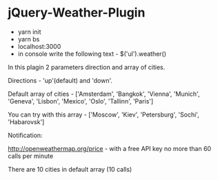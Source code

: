 # jQuery-Weather-Plugin

* yarn init
* yarn bs
* localhost:3000
* in console write the following text - $('ul').weather()

In this plagin 2 parameters direction and array of cities.

Directions - 'up'(default) and 'down'.

Default array of cities - ['Amsterdam', 'Bangkok', 'Vienna', 'Munich', 'Geneva', 'Lisbon', 'Mexico', 'Oslo', 'Tallinn', 'Paris']

You can try with this array - ['Moscow', 'Kiev', 'Petersburg', 'Sochi', 'Habarovsk']

Notification:

http://openweathermap.org/price - with a free API key no more than 60 calls per minute

There are 10 cities in default array (10 calls)
